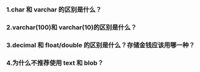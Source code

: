 ### 1.char 和 varchar 的区别是什么？

### 2.varchar(100)和 varchar(10)的区别是什么？

### 3.decimal 和 float/double 的区别是什么？存储⾦钱应该⽤哪⼀种？

### 4.为什么不推荐使⽤ text 和 blob？
